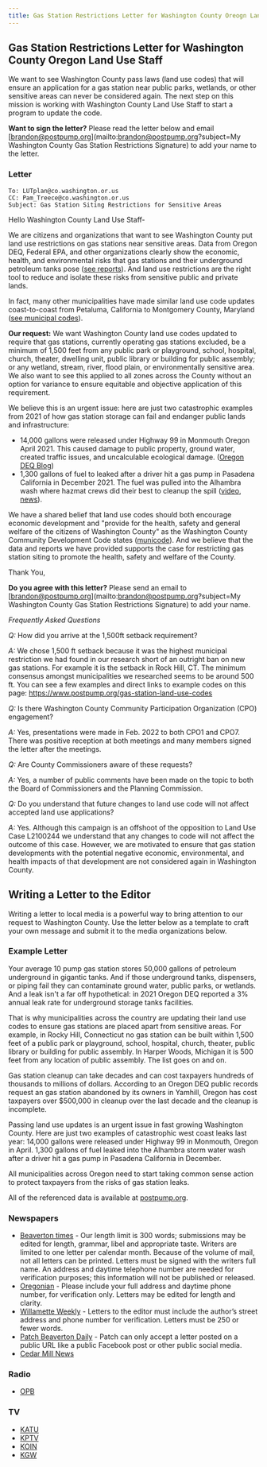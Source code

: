 ```yaml
---
title: Gas Station Restrictions Letter for Washington County Oreogn Land Use Staff
---
```


## Gas Station Restrictions Letter for Washington County Oregon Land Use Staff

We want to see Washington County pass laws (land use codes) that will ensure an application for a gas station near public parks, wetlands, or other sensitive areas can never be considered again. The next step on this mission is working with Washington County Land Use Staff to start a program to update the code.

**Want to sign the letter?** Please read the letter below and email  [brandon@postpump.org](mailto:brandon@postpump.org?subject=My Washington County Gas Station Restrictions Signature) to add your name to the letter.

### Letter

```
To: LUTplan@co.washington.or.us
CC: Pam_Treece@co.washington.or.us
Subject: Gas Station Siting Restrictions for Sensitive Areas
```

Hello Washington County Land Use Staff-

We are citizens and organizations that want to see Washington County put land use restrictions on gas stations near sensitive areas. Data from Oregon DEQ, Federal EPA, and other organizations clearly show the economic, health, and environmental risks that gas stations and their underground petroleum tanks pose ([see reports](https://www.postpump.org/reports/)). And land use restrictions are the right tool to reduce and isolate these risks from sensitive public and private lands.

In fact, many other municipalities have made similar land use code updates coast-to-coast from Petaluma, California to Montgomery County, Maryland ([see municipal codes](https://www.postpump.org/gas-station-land-use-codes)).

**Our request:** We want Washington County land use codes updated to require that gas stations, currently operating gas stations excluded, be a minimum of 1,500 feet from any public park or playground, school, hospital, church, theater, dwelling unit, public library or building for public assembly; or any wetland, stream, river, flood plain, or environmentally sensitive area. We also want to see this applied to all zones across the County without an option for variance to ensure equitable and objective application of this requirement.

We believe this is an urgent issue: here are just two catastrophic examples from 2021 of how gas station storage can fail and endanger public lands and infrastructure:

- 14,000 gallons were released under Highway 99 in Monmouth Oregon April 2021. This caused damage to public property, ground water, created traffic issues, and uncalculable ecological damage. ([Oregon DEQ Blog](https://deqblog.com/2021/04/07/updates-gasoline-leak-in-monmouth/))
- 1,300 gallons of fuel to leaked after a driver hit a gas pump in Pasadena California in December 2021. The fuel was pulled into the Alhambra wash where hazmat crews did their best to cleanup the spill ([video](https://twitter.com/KNXBaird/status/1472977818619301891), [news](https://losangeles.cbslocal.com/2021/12/20/gasoline-spill-in-pasadena-has-spilled-into-alhambra-wash-prompting-emergency-response/)).

We have a shared belief that land use codes should both encourage economic development and "provide for the health, safety and general welfare of the citizens of Washington County" as the Washington County Community Development Code states ([municode](https://library.municode.com/or/washington_county/codes/community_development_code?nodeId=ARTIINGEPR_102PU)). And we believe that the data and reports we have provided supports the case for restricting gas station siting to promote the health, safety and welfare of the County.

Thank You,

**Do you agree with this letter?** Please send an email to [brandon@postpump.org](mailto:brandon@postpump.org?subject=My Washington County Gas Station Restrictions Signature) to add your name.

*Frequently Asked Questions*

*Q:* How did you arrive at the 1,500ft setback requirement?

*A:* We chose 1,500 ft setback because it was the highest municipal restriction we had found in our research short of an outright ban on new gas stations. For example it is the setback in Rock Hill, CT. The minimum consensus amongst municipalities we researched seems to be around 500 ft. You can see a few examples and direct links to example codes on this page: https://www.postpump.org/gas-station-land-use-codes

*Q:* Is there Washington County Community Participation Organization (CPO) engagement?

*A:* Yes, presentations were made in Feb. 2022 to both CPO1 and CPO7. There was positive reception at both meetings and many members signed the letter after the meetings.


*Q:* Are County Commissioners aware of these requests?

*A:* Yes, a number of public comments have been made on the topic to both the Board of Commissioners and the Planning Commission.


*Q:* Do you understand that future changes to land use code will not affect accepted land use applications?

*A:* Yes. Although this campaign is an offshoot of the opposition to Land Use Case L2100244 we understand that any changes to code will not affect the outcome of this case. However, we are motivated to ensure that gas station developments with the potential negative economic, environmental, and health impacts of that development are not considered again in Washington County.

## Writing a Letter to the Editor

Writing a letter to local media is a powerful way to bring attention to our request to Washington County. Use the letter below as a template to craft your own message and submit it to the media organizations below.

### Example Letter

Your average 10 pump gas station stores 50,000 gallons of petroleum underground in gigantic tanks. And if those underground tanks, dispensers, or piping fail they can contaminate ground water, public parks, or wetlands. And a leak isn't a far off hypothetical: in 2021 Oregon DEQ reported a 3% annual leak rate for underground storage tanks facilities.

That is why municipalities across the country are updating their land use codes to ensure gas stations are placed apart from sensitive areas. For example, in Rocky Hill, Connecticut no gas station can be built within 1,500 feet of a public park or playground, school, hospital, church, theater, public library or building for public assembly. In Harper Woods, Michigan it is 500 feet from any location of public assembly. The list goes on and on.

Gas station cleanup can take decades and can cost taxpayers hundreds of thousands to millions of dollars. According to an Oregon DEQ public records request an gas station abandoned by its owners in Yamhill, Oregon has cost taxpayers over $500,000 in cleanup over the last decade and the cleanup is incomplete.

Passing land use updates is an urgent issue in fast growing Washington County. Here are just two examples of catastrophic west coast leaks last year: 14,000 gallons were released under Highway 99 in Monmouth, Oregon in April. 1,300 gallons of fuel leaked into the Alhambra storm water wash after a driver hit a gas pump in Pasadena California in December.  

All municipalities across Oregon need to start taking common sense action to protect taxpayers from the risks of gas station leaks.

All of the referenced data is available at [postpump.org](https://postpump.org).

### Newspapers

- [Beaverton times](https://www.emailmeform.com/builder/form/P6F64czlK9qVsdN0r2) - Our length limit is 300 words; submissions may be edited for length, grammar, libel and appropriate taste. Writers are limited to one letter per calendar month. Because of the volume of mail, not all letters can be printed. Letters must be signed with the writers full name. An address and daytime telephone number are needed for verification purposes; this information will not be published or released.
- [Oregonian](mailto:letters@oregonian.com) - Please include your full address and daytime phone number, for verification only. Letters may be edited for length and clarity.
- [Willamette Weekly](mailto:mzusman@wweek.com) - Letters to the editor must include the author’s street address and phone number for verification. Letters must be 250 or fewer words. 
- [Patch Beaverton Daily](mailto:ash.the.copyartist@gmail.com) - Patch can only accept a letter posted on a public URL like a public Facebook post or other public social media.
- [Cedar Mill News](https://cedarmillnews.com/contact/)


### Radio

- [OPB](mailto:opbnews@opb.org)

### TV

- [KATU](https://katu.com/station/contact)
- [KPTV](https://www.kptv.com/site/contact.html)
- [KOIN](https://www.koin.com/contact-us/)
- [KGW](https://www.kgw.com/contact-us)

